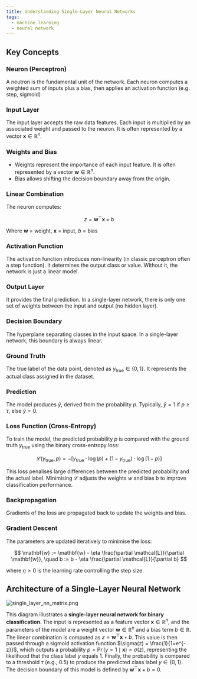 ```yaml
---
title: Understanding Single-Layer Neural Networks
tags:
  - machine learning
  - neural network
---
```

## Key Concepts
### Neuron (Perceptron)  
A neutron is the fundamental unit of the network. Each neuron computes a weighted sum of inputs plus a bias, then applies an activation function (e.g. step, sigmoid)

### Input Layer  
The input layer accepts the raw data features. Each input is multiplied by an associated weight and passed to the neuron. It is often represented by a vector $\mathbf{x} \in \mathbb{R}^n$.

### Weights and Bias 
- Weights represent the importance of each input feature. It is often represented by a vector $\mathbf{w} \in \mathbb{R}^n$.
- Bias allows shifting the decision boundary away from the origin.  

### Linear Combination  
The neuron computes:

$$
z = \mathbf{w}^\top \mathbf{x} + b
$$

Where $\mathbf{w}$ = weight, $\mathbf{x}$ = input, $b$ = bias

### Activation Function  
The activation function introduces non-linearity (in classic perceptron often a step function). It determines the output class or value. Without it, the network is just a linear model.  

### Output Layer 
It provides the final prediction. In a single-layer network, there is only one set of weights between the input and output (no hidden layer).

### Decision Boundary  
The hyperplane separating classes in the input space. In a single-layer network, this boundary is always linear.

### Ground Truth
The true label of the data point, denoted as $y_{\text{true}} \in \{0,1\}$. It represents the actual class assigned in the dataset.

### Prediction
The model produces $\hat{y}$, derived from the probability $p$. Typically, $\hat{y} = 1$ if $p \geq \tau$, else $\hat{y} = 0$.

### Loss Function (Cross-Entropy)  
To train the model, the predicted probability $p$ is compared with the ground truth $y_{\text{true}}$ using the binary cross-entropy loss:

$$
\mathcal{L}(y_{\text{true}}, p) = - \big[ y_{\text{true}} \cdot \log(p) + (1 - y_{\text{true}}) \cdot \log(1 - p) \big]
$$

This loss penalises large differences between the predicted probability and the actual label. Minimising $\mathcal{L}$ adjusts the weights $w$ and bias $b$ to improve classification performance.

### Backpropagation
Gradients of the loss are propagated back to update the weights and bias.

### Gradient Descent
The parameters are updated iteratively to minimise the loss:  

$$
\mathbf{w} := \mathbf{w} - \eta \frac{\partial \mathcal{L}}{\partial \mathbf{w}}, \quad b := b - \eta \frac{\partial \mathcal{L}}{\partial b}
$$  

where $\eta > 0$ is the learning rate controlling the step size.  

## Architecture of a Single-Layer Neural Network
![single_layer_nn_matrix.png](https://images.zijianguo.com/single_layer_nn_matrix.png)

This diagram illustrates a **single-layer neural network for binary classification**. The input is represented as a feature vector $\mathbf{x} \in \mathbb{R}^n$, and the parameters of the model are a weight vector $\mathbf{w} \in \mathbb{R}^n$ and a bias term $b \in \mathbb{R}$. The linear combination is computed as $z = \mathbf{w}^\top \mathbf{x} + b$. This value is then passed through a sigmoid activation function $\sigma(z) = \frac{1}{1+e^{-z}}$, which outputs a probability $p = \Pr(y=1 \mid \mathbf{x}) = \sigma(z)$, representing the likelihood that the class label $y$ equals 1. Finally, the probability is compared to a threshold $\tau$ (e.g., 0.5) to produce the predicted class label $y \in \{0,1\}$. The decision boundary of this model is defined by $\mathbf{w}^\top \mathbf{x} + b = 0$.
